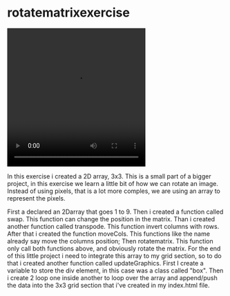 # rotatematrixexercise

<video src="record_rotatematrix.mov width" height="320px" width="320px"> 
Rotate Matrix Recording </video>

In this exercise i created a 2D array, 3x3.
This is a small part of a bigger project, in this exercise we learn a little bit of how we can rotate an image.
Instead of using pixels, that is a lot more comples, we are using an array to represent the pixels.

First a declared an 2Darray that goes 1 to 9.
Then i created a function called swap. This function can change the position in the matrix.
Than i created another function called transpode. This function invert columns with rows.
After that i created the function moveCols. This functions like the name already say move the columns position;
Then rotatematrix. This function only call both functions above, and obviously rotate the matrix.
For the end of this little project i need to integrate this array to my grid section, so to do that i created another function called updateGraphics.
First I create a variable to store the div element, in this case was a class called "box".
Then i create 2 loop one inside another to loop over the array and append/push the data into the 3x3 grid section that i've created in my index.html file.
